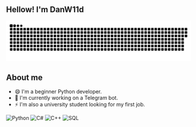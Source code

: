 ## Hellow! I'm DanW11d

![Header](https://github.com/DanW11d/danw11d/blob/main/assets/github-snake.svg)

## About me

- 😄 I'm a beginner Python developer.
- 🔭 I'm currently working on a Telegram bot.
- ⚡ I'm also a university student looking for my first job.

![Python](https://img.shields.io/badge/-Python-090909?style=for-the-badge&logo=python)
![C#](https://img.shields.io/badge/-C#-090909?style=for-the-badge&logo=C#)
![C++](https://img.shields.io/badge/-C++-090909?style=for-the-badge&logo=C%2b%2b&)
![SQL](https://img.shields.io/badge/-SQL-090909?style=for-the-badge&logo=mysql)
